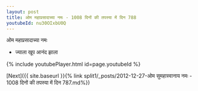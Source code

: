 ```yaml
---
layout: post
title: ओम महाप्रसादाच्या नमः - 1008 दिनों की तपस्या में दिन 788
youtubeId: nu30OIxbU0Q
---
```

 
 
 ओम महाप्रसादाच्या नमः  
 
 -  ज्याला खूप आनंद झाला 
 
  
 
  
 
 
 
 
 
 


{% include youtubePlayer.html id=page.youtubeId %}
 
[Next]({{ site.baseurl }}{% link  split1/_posts/2012-12-27-ओम सुमहास्वानाय नमः - 1008 दिनों की तपस्या में दिन 787.md%})
 
